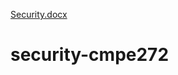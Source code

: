 [Security.docx](https://github.com/RamDara07/security-cmpe272/files/10108382/Security.docx)
# security-cmpe272
